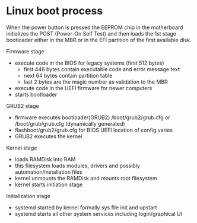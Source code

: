 # Linux boot process

When the power button is pressed the EEPROM chip in the motherboard initializes the POST (Power-On Self Test) and then loads the 1st stage bootloader either in the MBR or in the EFI partition of the first available disk.

Firmware stage

- execute code in the BIOS for legacy systems (first 512 bytes)
  - first 446 bytes contain executable code and error message text
  - next 64 bytes contain partition table
  - last 2 bytes are the magic number as validation to the MBR
- execute code in the UEFI firmware for newer computers
- starts bootloader

GRUB2 stage

- firmware executes bootloader(GRUB2) /boot/grub2/grub.cfg or /boot/grub/grub.cfg (dynamically generated)
- flashboot/grub2/grub.cfg for BIOS UEFI location of config varies
- GRUB2 executes the kernel

Kernel stage

- loads RAMDisk into RAM
- this filesystem loads modules, drivers and possibly automation/installation files
- kernel unmounts the RAMDisk and mounts root filesystem
- kernel starts initiation stage

Initialization stage

- systemd started by kernel formally sys file init and upstart
- systemd starts all other system services including login/graphical UI
